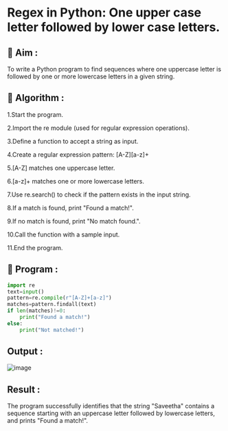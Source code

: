 # Regex in Python: One upper case letter followed by lower case letters.
## 🎯 Aim :
To write a Python program to find sequences where one uppercase letter is followed by one or more lowercase letters in a given string.
## 🧠 Algorithm :
1.Start the program.

2.Import the re module (used for regular expression operations).

3.Define a function to accept a string as input.

4.Create a regular expression pattern: [A-Z][a-z]+

5.[A-Z] matches one uppercase letter.

6.[a-z]+ matches one or more lowercase letters.

7.Use re.search() to check if the pattern exists in the input string.

8.If a match is found, print "Found a match!".

9.If no match is found, print "No match found.".

10.Call the function with a sample input.

11.End the program.


## 🧾 Program :
```.py
import re
text=input()
pattern=re.compile(r"[A-Z]+[a-z]")
matches=pattern.findall(text)
if len(matches)!=0:
    print("Found a match!")
else:
    print("Not matched!")
```
## Output :
![image](https://github.com/user-attachments/assets/d558cfc0-d11d-4aaa-92ef-7baa15f44306)


## Result :
The program successfully identifies that the string "Saveetha" contains a sequence starting with an uppercase letter followed by lowercase letters, and prints "Found a match!".

